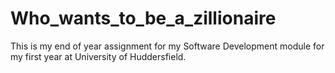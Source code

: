 # Who_wants_to_be_a_zillionaire
This is my end of year assignment for my Software Development module for my first year at University of Huddersfield.
